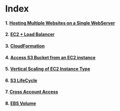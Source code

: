 # Index

#### 1. [Hosting Multiple Websites on a Single WebServer](/hostingMultipleWebsites/README.md)
#### 2. [EC2 + Load Balancer](/ec2LoadBalancer/README.md)
#### 3. [CloudFormation](/cloudFormation/README.md)
#### 4. [Access S3 Bucket from an EC2 instance](/accessS3FromEC2/README.md)
#### 5. [Vertical Scaling of EC2 Instance Type](/verticalScalingOfEC2Instance/README.md)
#### 6. [S3 LifeCycle](/s3LifeCycle/README.md)
#### 7. [Cross Account Access](/crossAccountAccess/README.md)
#### 8. [EBS Volume](/ebsVolume/README.md)